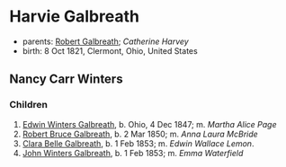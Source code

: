# Harvie Galbreath

- parents: [Robert Galbreath](galbreath-robert-1778.md); *Catherine Harvey*
- birth: 8 Oct 1821, Clermont, Ohio, United States

## Nancy Carr Winters

### Children

1. [Edwin Winters Galbreath](galbreath-edwin-winters-1847.md), b. Ohio, 4 Dec 1847; m. *Martha Alice Page*
2. [Robert Bruce Galbreath](galbreath-robert-bruce-1850.md), b. 2 Mar 1850; m. *Anna Laura McBride*
3. [Clara Belle Galbreath](galbreath-clara-belle-1853.md), b. 1 Feb 1853; m. *Edwin Wallace Lemon*.
4. [John Winters Galbreath](galbreath-john-winters-1853.md), b. 1 Feb 1853; m. *Emma Waterfield*
